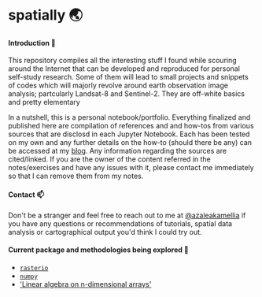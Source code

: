 # spatially :earth_asia:

#### Introduction :loudspeaker:
This repository compiles all the interesting stuff I found while scouring around the Internet that can be developed and reproduced for personal self-study research. Some of them will lead to small projects and snippets of codes which will majorly revolve around earth observation image analysis; partcularly Landsat-8 and Sentinel-2. They are off-white basics and pretty elementary<br>

In a nutshell, this is a personal notebook/portfolio. Everything finalized and published here are compilation of references and and how-tos from various sources that are disclosd in each Jupyter Notebook. Each has been tested on my own and any further details on the how-to (should there be any) can be accessed at my [blog](https://azaleakamellia.tumblr.com). Any information regarding the sources are cited/linked. If you are the owner of the content referred in the notes/exercises and have any issues with it, please contact me immediately so that I can remove them from my notes.


#### Contact :mailbox:
Don't be a stranger and feel free to reach out to me at [@azaleakamellia](https://twitter.com/azaleakamellia) if you have any questions or recommendations of tutorials, spatial data analysis or cartographical output you'd think I could try out.

#### Current package and methodologies being explored :pushpin:
  - [`rasterio`]('https://rasterio.readthedocs.io/en/latest/index.html')
  - [`numpy`]('https://numpy.org/')
  - ['Linear algebra on n-dimensional arrays']('https://numpy.org/numpy-tutorials/content/tutorial-svd.html')
